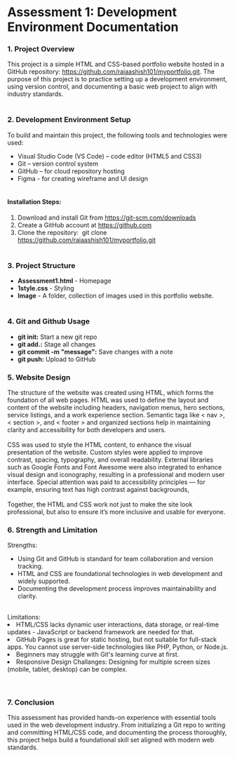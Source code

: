 # Assessment 1: Development Environment Documentation

### 1. Project Overview
This project is a simple HTML and CSS-based portfolio website hosted in a GitHub repository: https://github.com/raiaashish101/myportfolio.git. The purpose of this project is to practice setting up a development environment, using version control, and documenting a basic web project to align with industry standards.
<br><br>

### 2. Development Environment Setup
To build and maintain this project, the following tools and technologies were used:
- Visual Studio Code (VS Code) – code editor (HTML5 and CSS3)
- Git – version control system
- GitHub – for cloud repository hosting
- Figma - for creating wireframe and UI design
<br><br>

#### Installation Steps:
1. Download and install Git from https://git-scm.com/downloads
3. Create a GitHub account at https://github.com
4. Clone the repository:    git clone https://github.com/raiaashish101/myportfolio.git
<br><br>

### 3. Project Structure
- **Assessment1.html** - Homepage
- **1style.css** - Styling
- **Image** - A folder, collection of images used in this portfolio website.
<br><br>

### 4. Git and Github Usage
- **git init:** Start a new git repo
- **git add.:** Stage all changes
- **git commit -m "message":** Save changes with a note
- **git push:** Upload to GitHub

### 5. Website Design
The structure of the website was created using HTML, which forms the foundation of all web pages.
HTML was used to define the layout and content of the website including headers, navigation menus, hero sections,
service listings, and a work experience section. Semantic tags like < nav >, < section >, and < footer > and organized
sections help in maintaining clarity and accessibility for both developers and users.
<br><br>
CSS was used to style the HTML content, to enhance the visual presentation of the website. Custom styles were
applied to improve contrast, spacing, typography, and overall readability. External libraries such as Google Fonts
and Font Awesome were also integrated to enhance visual design and iconography, resulting in a professional and
modern user interface. Special attention was paid to accessibility principles — for example, ensuring text has high
contrast against backgrounds,
<br><br>
Together, the HTML and CSS work not just to make the site look professional, but also to ensure it’s more
inclusive and usable for everyone.

### 6. Strength and Limitation
Strengths:
- Using Git and GitHub is standard for team collaboration and version tracking.
- HTML and CSS are foundational technologies in web development and widely supported.
- Documenting the development process improves maintainability and clarity.
<br>
Limitations:
<li> HTML/CSS lacks dynamic user interactions, data storage, or real-time updates - JavaScript or backend framework are needed for that. </li>
<li> GitHub Pages is great for static hosting, but not suitable for full-stack apps. You cannot use server-side technologies like PHP, Python, or Node.js. </li>
<li> Beginners may struggle with Git's learning curve at first. </li>
<li>Responsive Design Challanges: Designing for multiple screen sizes (mobile, tablet, desktop) can be complex.</li>
<br><br>

### 7. Conclusion
This assessment has provided hands-on experience with essential tools used in the web development industry.
From initializing a Git repo to writing and committing HTML/CSS code, and documenting the process thoroughly,
this project helps build a foundational skill set aligned with modern web standards.
